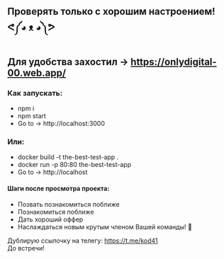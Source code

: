 ## Проверять только с хорошим настроением! ᕙ⁠༼⁠◕⁠ ⁠ᴥ⁠ ⁠◕⁠༽⁠ᕗ
## Для удобства захостил -> https://onlydigital-00.web.app/

### Как запускать:
- npm i
- npm start
- Go to -> http://localhost:3000

### Или:
- docker build -t the-best-test-app .
- docker run -p 80:80 the-best-test-app
- Go to -> http://localhost

#### Шаги после просмотра проекта:
- Позвать познакомиться поближе
- Познакомиться поближе
- Дать хороший оффер
- Наслаждаться новым крутым членом Вашей команды! 🥳

Дублирую ссылочку на телегу: https://t.me/kod41 <br /> 
До встречи! 
